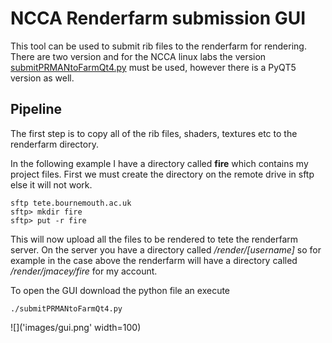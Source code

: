 # NCCA Renderfarm submission GUI

This tool can be used to submit rib files to the renderfarm for rendering. There are two version and for the NCCA linux labs the version [submitPRMANtoFarmQt4.py](https://github.com/NCCA/Renderman/blob/master/renderfarm/submitPRMANtoFarmQt4.py) must be used, however there is a PyQT5 version as well.

## Pipeline

The first step is to copy all of the rib files, shaders, textures etc to the renderfarm directory.

In the following example I have a directory called **fire** which contains my project files. First we must create the directory on the remote drive in sftp else it will not work.

```
sftp tete.bournemouth.ac.uk
sftp> mkdir fire
sftp> put -r fire
```

This will now upload all the files to be rendered to tete the renderfarm server. On the server you have a directory called */render/[username]* so for example in the case above the renderfarm will have a directory called */render/jmacey/fire* for my account.

To open the GUI download the python file an execute
```
./submitPRMANtoFarmQt4.py
```

![]('images/gui.png'  width=100)

